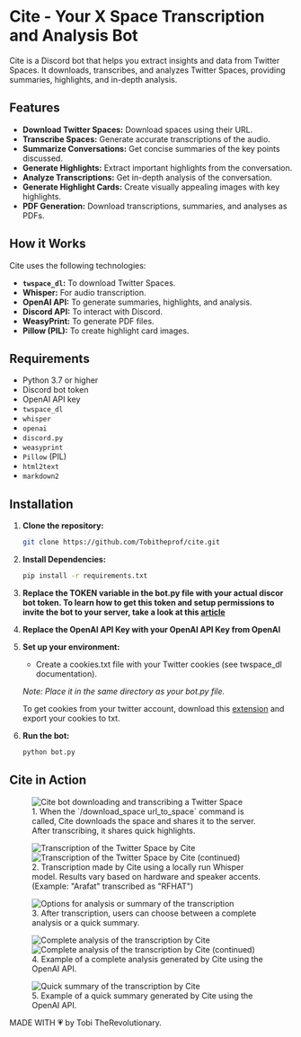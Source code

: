 # Cite - Your X Space Transcription and Analysis Bot

Cite is a Discord bot that helps you extract insights and data from Twitter Spaces. It downloads, transcribes, and analyzes Twitter Spaces, providing summaries, highlights, and in-depth analysis.

## Features

* **Download Twitter Spaces:** Download spaces using their URL.
* **Transcribe Spaces:** Generate accurate transcriptions of the audio.
* **Summarize Conversations:** Get concise summaries of the key points discussed.
* **Generate Highlights:**  Extract important highlights from the conversation.
* **Analyze Transcriptions:** Get in-depth analysis of the conversation.
* **Generate Highlight Cards:** Create visually appealing images with key highlights.
* **PDF Generation:**  Download transcriptions, summaries, and analyses as PDFs.

## How it Works

Cite uses the following technologies:

* **`twspace_dl`:** To download Twitter Spaces.
* **Whisper:**  For audio transcription.
* **OpenAI API:**  To generate summaries, highlights, and analysis.
* **Discord API:** To interact with Discord.
* **WeasyPrint:** To generate PDF files.
* **Pillow (PIL):** To create highlight card images.

## Requirements

* Python 3.7 or higher
* Discord bot token
* OpenAI API key
* `twspace_dl`
* `whisper`
* `openai`
* `discord.py`
* `weasyprint`
* `Pillow` (PIL)
* `html2text`
* `markdown2`

## Installation

1. **Clone the repository:**
   ```bash
   git clone https://github.com/Tobitheprof/cite.git 
   ```

2. **Install Dependencies:**
    ```bash
    pip install -r requirements.txt
    ```

3. **Replace the TOKEN variable in the bot.py file with your actual discor bot token. To learn how to get this token and setup permissions to invite the bot to your server, take a look at this [article]('https://www.technobezz.com/how-to-get-a-discord-bot-token/')**

4. **Replace the OpenAI API Key with your OpenAI API Key from OpenAI**

5. **Set up your environment:**
    - Create a cookies.txt file with your Twitter cookies (see twspace_dl documentation).

    *Note: Place it in the same directory as your bot.py file.*

    To get cookies from your twitter account, download this [extension]('https://chromewebstore.google.com/detail/cclelndahbckbenkjhflpdbgdldlbecc') and export your cookies to txt.

6. **Run the bot:**
   ```python
   python bot.py
   ```

## Cite in Action

<figure>
  <img src="screenshots/3.png" alt="Cite bot downloading and transcribing a Twitter Space">
  <figcaption>1. When the `/download_space url_to_space` command is called, Cite downloads the space and shares it to the server. After transcribing, it shares quick highlights.</figcaption>
</figure>

<figure>
  <img src="screenshots/7.png" alt="Transcription of the Twitter Space by Cite">
  <img src="screenshots/8.png" alt="Transcription of the Twitter Space by Cite (continued)">
  <figcaption>2. Transcription made by Cite using a locally run Whisper model. Results vary based on hardware and speaker accents. (Example: "Arafat" transcribed as "RFHAT")</figcaption>
</figure>

<figure>
  <img src="screenshots/4.png" alt="Options for analysis or summary of the transcription">
  <figcaption>3. After transcription, users can choose between a complete analysis or a quick summary.</figcaption>
</figure>

<figure>
  <img src="screenshots/5.png" alt="Complete analysis of the transcription by Cite">
  <img src="screenshots/6.png" alt="Complete analysis of the transcription by Cite (continued)">
  <figcaption>4. Example of a complete analysis generated by Cite using the OpenAI API.</figcaption>
</figure>

<figure>
  <img src="screenshots/1.png" alt="Quick summary of the transcription by Cite">
  <figcaption>5. Example of a quick summary generated by Cite using the OpenAI API.</figcaption>
</figure>

MADE WITH 💗 by Tobi TheRevolutionary.